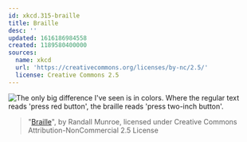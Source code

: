 ```yaml
---
id: xkcd.315-braille
title: Braille
desc: ''
updated: 1616186984558
created: 1189580400000
sources:
  name: xkcd
  url: 'https://creativecommons.org/licenses/by-nc/2.5/'
  license: Creative Commons 2.5
---
```

![The only big difference I've seen is in colors.  Where the regular text reads 'press red button', the braille reads 'press two-inch button'.](https://imgs.xkcd.com/comics/braille.png)
> "[Braille](https://xkcd.com/315/)", by Randall Munroe, licensed under Creative Commons Attribution-NonCommercial 2.5 License

